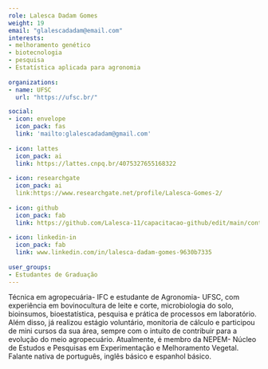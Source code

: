 ```yaml
---
role: Lalesca Dadam Gomes
weight: 19
email: "glalescadadam@email.com"
interests: 
- melhoramento genético
- biotecnologia
- pesquisa
- Estatística aplicada para agronomia
  
organizations:
- name: UFSC
  url: "https://ufsc.br/"

social:
- icon: envelope
  icon_pack: fas
  link: 'mailto:glalescadadam@gmail.com'
  
- icon: lattes
  icon_pack: ai
  link: https://lattes.cnpq.br/4075327655168322
  
- icon: researchgate
  icon_pack: ai
  link:https://www.researchgate.net/profile/Lalesca-Gomes-2/
  
- icon: github
  icon_pack: fab
  link: https://github.com/Lalesca-11/capacitacao-github/edit/main/content/authors/Lalesca_Dadam/
  
- icon: linkedin-in
  icon_pack: fab
  link: www.linkedin.com/in/lalesca-dadam-gomes-9630b7335
  
user_groups:
- Estudantes de Graduação
---
```

Técnica em agropecuária- IFC e estudante de Agronomia- UFSC, com experiência em bovinocultura de leite e corte, microbiologia do solo, bioinsumos, bioestatística, pesquisa e prática de processos em laboratório. Além disso, já realizou estágio voluntário, monitoria de cálculo e participou de mini cursos da sua área, sempre com o intuito de contribuir para a evolução do meio agropecuário. Atualmente, é membro da NEPEM- Núcleo de Estudos e Pesquisas em Experimentação e Melhoramento Vegetal. Falante nativa de português, inglês básico e espanhol básico.

